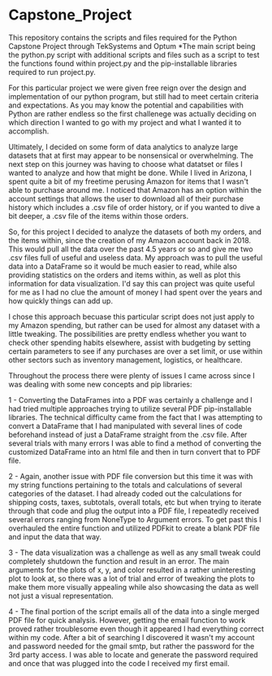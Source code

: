 # Capstone_Project

This repository contains the scripts and files required for the Python Capstone Project through TekSystems and Optum
  *The main script being the python.py script with additional scripts and files such as a script to test the functions found within project.py
  and the pip-installable libraries required to run project.py. 
  
For this particular project we were given free reign over the design and implementation of our python program, but still had to meet certain criteria and expectations. As you may know the potential and capabilities with Python are rather endless so the first challenege was actually deciding on which direction I wanted to go with my project and what I wanted it to accomplish. 

Ultimately, I decided on some form of data analytics to analyze large datasets that at first may appear to be nonsensical or overwhelming. The next step on this journey was having to choose what datatset or files I wanted to analyze and how that might be done. While I lived in Arizona, I spent quite a bit of my freetime perusing Amazon for items that I wasn't able to purchase around me. I noticed that Amazon has an option within the account settings that allows the user to download all of their purchase history which includes a .csv file of order history, or if you wanted to dive a bit deeper, a .csv file of the items within those orders.


So, for this project I decided to analyze the datasets of both my orders, and the items within, since the creation of my Amazon account back in 2018. This would pull all the data over the past 4.5 years or so and give me two .csv files full of useful and useless data. My approach was to pull the useful data into a DataFrame so it would be much easier to read, while also providing statistics on the orders and items within, as well as plot this information for data visualization. I'd say this can project was quite useful for me as I had no clue the amount of money I had spent over the years and how quickly things can add up.

I chose this approach becuase this particular script does not just apply to my Amazon spending, but rather can be used for almost any dataset with a little tweaking. The possibilities are pretty endless whether you want to check other spending habits elsewhere, assist with budgeting by setting certain parameters to see if any purchases are over a set limit, or use within other sectors such as inventory management, logistics, or healthcare.

Throughout the process there were plenty of issues I came across since I was dealing with some new concepts and pip libraries:

1 - Converting the DataFrames into a PDF was certainly a challenge and I had tried multiple approaches trying to utilize several PDF pip-installable libraries. The technical difficulty came from the fact that I was attempting to convert a DataFrame that I had manipulated with several lines of code beforehand instead of just a DataFrame straight from the .csv file. After several trials with many errors I was able to find a method of converting the customized DataFrame into an html file and then in turn convert that to PDF file. 

2 - Again, another issue with PDF file conversion but this time it was with my string functions pertaining to the totals and calculations of several categories of the dataset. I had already coded out the calculations for shipping costs, taxes, subtotals, overall totals, etc but when trying to iterate through that code and plug the output into a PDF file, I repeatedly received several errors ranging from NoneType to Argument errors. To get past this I overhauled the entire function and utilized PDFkit to create a blank PDF file and input the data that way. 

3 - The data visualization was a challenge as well as any small tweak could completely shutdown the function and result in an error. The main arguments for the plots of x, y, and color resulted in a rather uninteresting plot to look at, so there was a lot of trial and error of tweaking the plots to make them more visually appealing while also showcasing the data as well not just a visual representation.

4 - The final portion of the script emails all of the data into a single merged PDF file for quick analysis. However, getting the email function to work proved rather troublesome even though it appeared I had everything correct within my code. After a bit of searching I discovered it wasn't my account and password needed for the gmail smtp, but rather the password for the 3rd party access. I was able to locate and generate the password required and once that was plugged into the code I received my first email. 


